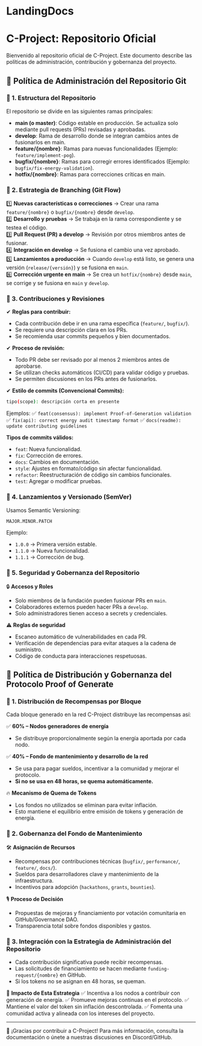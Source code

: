 # LandingDocs
# C-Project: Repositorio Oficial

Bienvenido al repositorio oficial de C-Project. Este documento describe las políticas de administración, contribución y gobernanza del proyecto.

## 📜 Política de Administración del Repositorio Git

### 📌 1. Estructura del Repositorio
El repositorio se divide en las siguientes ramas principales:

- **main (o master)**: Código estable en producción. Se actualiza solo mediante pull requests (PRs) revisadas y aprobadas.
- **develop**: Rama de desarrollo donde se integran cambios antes de fusionarlos en main.
- **feature/{nombre}**: Ramas para nuevas funcionalidades (Ejemplo: `feature/implement-pog`).
- **bugfix/{nombre}**: Ramas para corregir errores identificados (Ejemplo: `bugfix/fix-energy-validation`).
- **hotfix/{nombre}**: Ramas para correcciones críticas en main.

### 📌 2. Estrategia de Branching (Git Flow)

1️⃣ **Nuevas características o correcciones** → Crear una rama `feature/{nombre}` o `bugfix/{nombre}` desde `develop`.  
2️⃣ **Desarrollo y pruebas** → Se trabaja en la rama correspondiente y se testea el código.  
3️⃣ **Pull Request (PR) a develop** → Revisión por otros miembros antes de fusionar.  
4️⃣ **Integración en develop** → Se fusiona el cambio una vez aprobado.  
5️⃣ **Lanzamientos a producción** → Cuando `develop` está listo, se genera una versión (`release/{versión}`) y se fusiona en `main`.  
6️⃣ **Corrección urgente en main** → Se crea un `hotfix/{nombre}` desde `main`, se corrige y se fusiona en `main` y `develop`.

### 📌 3. Contribuciones y Revisiones

✔ **Reglas para contribuir:**
- Cada contribución debe ir en una rama específica (`feature/`, `bugfix/`).
- Se requiere una descripción clara en los PRs.
- Se recomienda usar commits pequeños y bien documentados.

✔ **Proceso de revisión:**
- Todo PR debe ser revisado por al menos 2 miembros antes de aprobarse.
- Se utilizan checks automáticos (CI/CD) para validar código y pruebas.
- Se permiten discusiones en los PRs antes de fusionarlos.

✔ **Estilo de commits (Convencional Commits):**
```bash
tipo(scope): descripción corta en presente
```
Ejemplos:
✅ `feat(consensus): implement Proof-of-Generation validation`
✅ `fix(api): correct energy audit timestamp format`
✅ `docs(readme): update contributing guidelines`

**Tipos de commits válidos:**
- `feat`: Nueva funcionalidad.
- `fix`: Corrección de errores.
- `docs`: Cambios en documentación.
- `style`: Ajustes en formato/código sin afectar funcionalidad.
- `refactor`: Reestructuración de código sin cambios funcionales.
- `test`: Agregar o modificar pruebas.

### 📌 4. Lanzamientos y Versionado (SemVer)

Usamos Semantic Versioning:
```bash
MAJOR.MINOR.PATCH
```
Ejemplo:  
- `1.0.0` → Primera versión estable.
- `1.1.0` → Nueva funcionalidad.
- `1.1.1` → Corrección de bug.

### 📌 5. Seguridad y Gobernanza del Repositorio

🔒 **Accesos y Roles**
- Solo miembros de la fundación pueden fusionar PRs en `main`.
- Colaboradores externos pueden hacer PRs a `develop`.
- Solo administradores tienen acceso a secrets y credenciales.

⚠ **Reglas de seguridad**
- Escaneo automático de vulnerabilidades en cada PR.
- Verificación de dependencias para evitar ataques a la cadena de suministro.
- Código de conducta para interacciones respetuosas.

## 📜 Política de Distribución y Gobernanza del Protocolo Proof of Generate

### 📌 1. Distribución de Recompensas por Bloque

Cada bloque generado en la red C-Project distribuye las recompensas así:

✅ **60% – Nodos generadores de energía**
- Se distribuye proporcionalmente según la energía aportada por cada nodo.

✅ **40% – Fondo de mantenimiento y desarrollo de la red**
- Se usa para pagar sueldos, incentivar a la comunidad y mejorar el protocolo.
- **Si no se usa en 48 horas, se quema automáticamente.**

🔥 **Mecanismo de Quema de Tokens**
- Los fondos no utilizados se eliminan para evitar inflación.
- Esto mantiene el equilibrio entre emisión de tokens y generación de energía.

### 📌 2. Gobernanza del Fondo de Mantenimiento

🛠 **Asignación de Recursos**
- Recompensas por contribuciones técnicas (`bugfix/`, `performance/`, `feature/`, `docs/`).
- Sueldos para desarrolladores clave y mantenimiento de la infraestructura.
- Incentivos para adopción (`hackathons`, `grants`, `bounties`).

🎙 **Proceso de Decisión**
- Propuestas de mejoras y financiamiento por votación comunitaria en GitHub/Governance DAO.
- Transparencia total sobre fondos disponibles y gastos.

### 📌 3. Integración con la Estrategia de Administración del Repositorio

- Cada contribución significativa puede recibir recompensas.
- Las solicitudes de financiamiento se hacen mediante `funding-request/{nombre}` en GitHub.
- Si los tokens no se asignan en 48 horas, se queman.

🎯 **Impacto de Esta Estrategia**
✅ Incentiva a los nodos a contribuir con generación de energía.
✅ Promueve mejoras continuas en el protocolo.
✅ Mantiene el valor del token sin inflación descontrolada.
✅ Fomenta una comunidad activa y alineada con los intereses del proyecto.

---

🚀 ¡Gracias por contribuir a C-Project! Para más información, consulta la documentación o únete a nuestras discusiones en Discord/GitHub.
